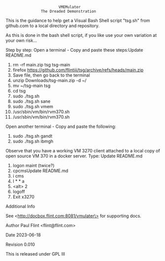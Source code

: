                             VMEMulater
                    The Dreaded Demonstration

This is the guidance to help get a Visual Bash Shell script \"tsg.sh\"
from github.com to a local directory and repository.

As this is done in the bash shell script, if you like use your own variation
at your own risk...

Step by step:
Open a terminal - Copy and paste these steps:Update README.md

1.   rm -rf main.zip tsg tsg-main
2.   firefox  https://github.com/flintiii/tsg/archive/refs/heads/main.zip
3.   Save file, then go back to the terminal
4.   unzip  Downloads/tsg-main.zip -d ~/
5.   mv ~/tsg-main tsg
6.   cd tsg
7.   sudo ./tsg.sh
9.   sudo ./tsg.sh sane
10.  sudo ./tsg.sh vmem
11. /usr/sbin/vm/bin/rvm370.sh
12. /usr/sbin/vm/bin/rvm370.sh

Open another terminal - Copy and paste the following:

1.  sudo ./tsg.sh gandt
2.  sudo ./tsg.sh ibmgh

Observe that you have a working VM 3270 client attached to a local copy
of open source VM 370 in a docker server. Type:
Update README.md
1.  logon maint (twice?)
2.  cpcmsUpdate README.md
3.  i cms
4.  l \* \* a
5.  \<alt\> 2
6.  logoff
7.  Exit x3270

Additional Info

See \<http://docbox.flint.com:8081/vmulater\> for supporting docs.

Author
Paul Flint \<flint\@flint.com\>

Date
2023-06-18

Revision
0.010

This is released under GPL III
